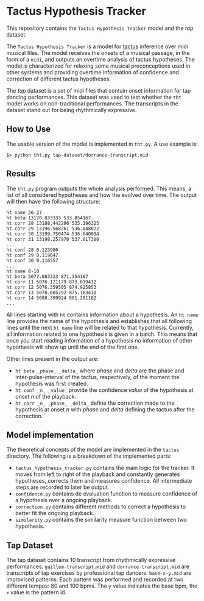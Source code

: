 # Tactus Hypothesis Tracker

This repository contains the `Tactus Hypothesis Tracker` model and
the _tap_ dataset.

The `Tactus Hypothesis Tracker` is a model for
[tactus](http://en.wikipedia.org/wiki/Pulse_%28music%29) inference over midi
musical files. The model receives the onsets of a musical passage, in the form
of a `midi`, and outputs an overtime analysis of tactus hypotheses. The model
is characterized for relaxing some musical preconceptions used in other systems
and providing overtime information of confidence and correction of different
tactus hypotheses.

The _tap_ dataset is a set of midi files that contain onset information for tap
dancing performances. This dataset was used to test whether the `tht` model
works on non-traditional performances. The transcripts in the dataset stand out
for being rhythmically expressive.

## How to Use

The usable version of the model is implemented in `tht.py`. A use example is:

    $> python tht.py tap-dataset/dorrance-transcript.mid


## Results

The `tht.py` program outputs the whole analysis performed. This means, a list
of all considered hypotheses and how the evolved over time. The output will
then have the following structure:

    ht name 26-27
    ht beta 13170.833333 533.854167
    ht corr 28 13188.442296 535.196325
    ht corr 29 13196.568261 536.048022
    ht corr 30 13199.750474 536.640084
    ht corr 31 13198.257970 537.017380
    ...
    ht conf 28 0.123900
    ht conf 29 0.119647
    ht conf 30 0.116557
    ...
    ht name 8-10
    ht beta 5077.083333 871.354167
    ht corr 11 5076.121179 873.019412
    ht corr 12 5076.359505 874.925853
    ht corr 13 5070.605792 875.163430
    ht corr 14 5088.399924 881.281182
    ...

All lines starting with `ht` contains information about a hypothesis. An `ht
name` line provides the name of the hypothesis and establishes that all
following lines until the next `ht name` line will be related to that
hypothesis. Currently, all information related to one hypothesis is given in a
batch. This means that once you start reading information of a hypothesis no
information of other hypothesis will show up until the end of the first one.

Other lines present in the output are:

* `ht beta _phase_ _delta_` where _phase_ and _delta_ are the phase and
    inter-pulse-interval of the tactus, respectively, of the moment the
    hypothesis was first created.
* `ht conf _n_ _value_` provide the confidence _value_ of the hypothesis at
    onset _n_ of the playback.
* `ht corr _n_ _phase_ _delta_` define the correction made to the hypothesis at
    onset _n_ with _phase_ and _delta_ defining the tactus after the
    correction.


## Model implementation 

The theoretical concepts of the model are implemented in the `tactus`
directory. The following is a breakdown of the implemented parts:

* `tactus_hypothesis_tracker.py` contains the main logic for the tracker. It
    moves from left to right of the playback and constantly generates
    hypotheses, corrects them and measures confidence. All intermediate steps
    are recorded to later be output.
* `confidence.py` contains de evaluation function to measure confidence of a
    hypothesis over a ongoing playback.
* `correction.py` contains different methods to correct a hypothesis to better
    fit the ongoing playback.
* `similarity.py` contains the similarity measure function between two
    hypothesis.


## Tap Dataset

The tap dataset contains 10 transcript from rhythmically expressive
performances. `guillem-transcript.mid` and `dorrance-transcript.mid` are
transcripts of tap exercises by professional tap dancers. `base-x-y.mid` are
improvised patterns. Each pattern was performed and recorded at two different
tempos: 80 and 100 bpms. The `y` value indicates the base bpm, the `x` value is
the pattern id.
